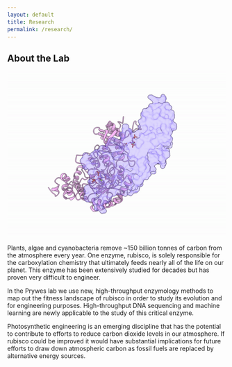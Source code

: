 ```yaml
---
layout: default
title: Research
permalink: /research/
---
```


## About the Lab

<img src="/images/9rub_rotate.gif" alt="twirling rubisco" width="2000">

Plants, algae and cyanobacteria remove ~150 billion tonnes of carbon from the atmosphere every year. One enzyme, rubisco, is solely responsible for the carboxylation chemistry that ultimately feeds nearly all of the life on our planet. This enzyme has been extensively studied for decades but has proven very difficult to engineer.


In the Prywes lab we use new, high-throughput enzymology methods to map out the fitness landscape of rubisco in order to study its evolution and for engineering purposes. High-throughput DNA sequencing and machine learning are newly applicable to the study of this critical enzyme.


Photosynthetic engineering is an emerging discipline that has the potential to contribute to efforts to reduce carbon dioxide levels in our atmosphere. If rubisco could be improved it would have substantial implications for future efforts to draw down atmospheric carbon as fossil fuels are replaced by alternative energy sources.